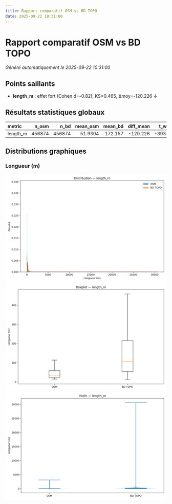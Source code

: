 ```yaml
---
title: Rapport comparatif OSM vs BD TOPO
date: 2025-09-22 10:31:00
---
```


# Rapport comparatif OSM vs BD TOPO

_Généré automatiquement le 2025-09-22 10:31:00_

## Points saillants
- **length_m** : effet fort (Cohen d=-0.82), KS=0.465, Δmoy=-120.226 ↓

## Résultats statistiques globaux

| metric   |   n_osm |   n_bd |   mean_osm |   mean_bd |   diff_mean |   t_welch |   p_t_welch |   ks_stat |   p_ks |     mw_stat |   p_mw |   cohens_d |   cliffs_delta |
|:---------|--------:|-------:|-----------:|----------:|------------:|----------:|------------:|----------:|-------:|------------:|-------:|-----------:|---------------:|
| length_m |  456874 | 456874 |    51.9304 |   172.157 |    -120.226 |  -393.335 |           0 |  0.465397 |      0 | 4.20483e+10 |      0 |  -0.822962 |      -0.597111 |

## Distributions graphiques

### Longueur (m)

![length_m hist](plots/global_20250922_095722/length_m__hist_kde.png)
![length_m box](plots/global_20250922_095722/length_m__box.png)
![length_m violin](plots/global_20250922_095722/length_m__violin.png)
